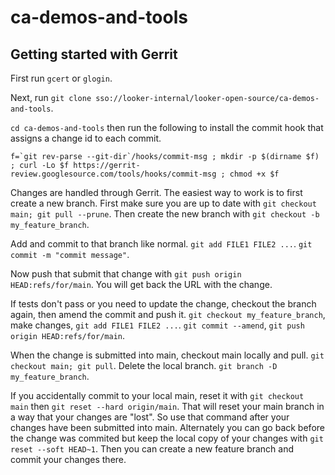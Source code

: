 # ca-demos-and-tools

## Getting started with Gerrit

First run `gcert` or `glogin`.

Next, run `git clone
sso://looker-internal/looker-open-source/ca-demos-and-tools`.

`cd ca-demos-and-tools` then run the following to install the commit hook that
assigns a change id to each commit.

```
f=`git rev-parse --git-dir`/hooks/commit-msg ; mkdir -p $(dirname $f) ; curl -Lo $f https://gerrit-review.googlesource.com/tools/hooks/commit-msg ; chmod +x $f
```

Changes are handled through Gerrit. The easiest way to work is to first create a
new branch. First make sure you are up to date with `git checkout main; git pull
--prune`. Then create the new branch with `git checkout -b my_feature_branch`.

Add and commit to that branch like normal. `git add FILE1 FILE2 ...`. `git
commit -m "commit message"`.

Now push that submit that change with `git push origin HEAD:refs/for/main`. You
will get back the URL with the change.

If tests don't pass or you need to update the change, checkout the branch again,
then amend the commit and push it. `git checkout my_feature_branch`, make
changes, `git add FILE1 FILE2 ...`. `git commit --amend`, `git push origin
HEAD:refs/for/main`.

When the change is submitted into main, checkout main locally and pull. `git
checkout main; git pull`. Delete the local branch. `git branch -D
my_feature_branch`.

If you accidentally commit to your local main, reset it with `git checkout main`
then `git reset --hard origin/main`. That will reset your main branch in a way
that your changes are "lost". So use that command after your changes have been
submitted into main. Alternately you can go back before the change was commited
but keep the local copy of your changes with `git reset --soft HEAD~1`. Then
you can create a new feature branch and commit your changes there.
